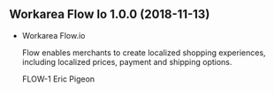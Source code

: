 Workarea Flow Io 1.0.0 (2018-11-13)
--------------------------------------------------------------------------------

*   Workarea Flow.io

    Flow enables merchants to create localized shopping experiences,
    including localized prices, payment and shipping options.

    FLOW-1
    Eric Pigeon



